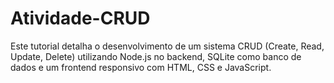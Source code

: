 # Atividade-CRUD
Este tutorial detalha o desenvolvimento de um sistema CRUD (Create, Read, Update, Delete)
utilizando Node.js no backend, SQLite como banco de dados e um frontend responsivo com
HTML, CSS e JavaScript.
